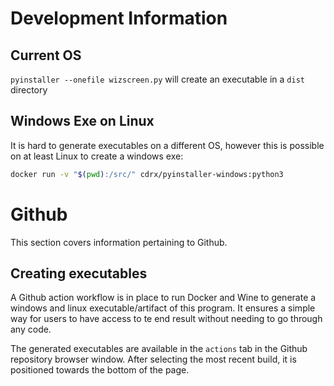 # Development Information

## Current OS

`pyinstaller --onefile wizscreen.py` will create an executable in a `dist` directory

## Windows Exe on Linux

It is hard to generate executables on a different OS, however this is possible on at least Linux to create a windows exe:

``` bash
docker run -v "$(pwd):/src/" cdrx/pyinstaller-windows:python3
```

# Github

This section covers information pertaining to Github.

## Creating executables 

A Github action workflow is in place to run Docker and Wine to generate a windows and linux executable/artifact of this program. It ensures a simple way for users to have access to te end result without needing to go through any code.

The generated executables are available in the `actions` tab in the Github repository browser window. After selecting the most recent build, it is positioned towards the bottom of the page. 
